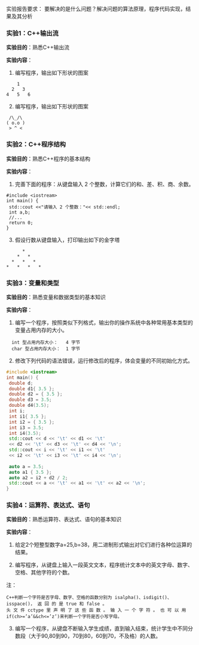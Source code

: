 实验报告要求： 要解决的是什么问题？解决问题的算法原理，程序代码实现，结果及其分析

### 实验1：C++输出流

**实验目的**：熟悉C++输出流

**实验内容**：

1. 编写程序，输出如下形状的图案

```
    1
  2   3
4   5   6
```
2. 编写程序，输出如下形状的图案

```
 /\_/\
( o.o )
 > ^ <
```

### 实验2：C++程序结构

**实验目的**：熟悉C++程序的基本结构

**实验内容**：

1. 完善下面的程序：从键盘输入 2 个整数，计算它们的和、差、积、商、余数。
```
#include <iostream> 
int main() { 
 std::cout <<"请输入 2 个整数："<< std::endl; 
 int a,b;
 //...
 return 0; 
}
```

3. 假设行数从键盘输入，打印输出如下的金字塔
```
      *
    *   *
  *   *   *
*   *   *   *
```
### 实验3：变量和类型

**实验目的**：熟悉变量和数据类型的基本知识

**实验内容**：
1.  编写一个程序，按照类似下列格式，输出你的操作系统中各种常用基本类型的变量占用内存的大小。
```
  int 型占用内存大小：   4 字节 
  char 型占用内存大小：  1 字节
```
2.  修改下列代码的语法错误，运行修改后的程序，体会变量的不同初始化方式。 
```cpp
#include <iostream> 
int main() { 
 double d; 
 double d1{ 3.5 }; 
 double d2 = { 3.5 }; 
 double d3 = 3.5; 
 double d4(3.5); 
 int i; 
 int i1{ 3.5 }; 
 int i2 = { 3.5 }; 
 int i3 = 3.5; 
 int i4(3.5); 
 std::cout << d << '\t' << d1 << '\t' 
 << d2 << '\t' << d3 << '\t' << d4 << '\n'; 
 std::cout << i << '\t' << i1 << '\t' 
 << i2 << '\t' << i3 << '\t' << i4 << '\n'; 
 
 auto a = 3.5; 
 auto a1 { 3.5 }; 
 auto a2 = i2 + d2 / 2; 
 std::cout << a << '\t' << a1 << '\t' << a2 << '\n'; 
}
```


### 实验4：运算符、表达式、语句

**实验目的**：熟悉运算符、表达式、语句的基本知识

**实验内容**：
1. 给定2个短整型数字a=25,b=38，用二进制形式输出对它们进行各种位运算的结果。

2. 编写程序，从键盘上输入一段英文文本，程序统计文本中的英文字母、数字、空格、其他字符的个数。

注：
```
C++判断一个字符是否字母、数字、空格的函数分别为 isalpha()、isdigit()、isspace()， 返 回 的 是 true 和 false 。
头 文 件 cctype 里 声 明 了 这 些 函 数 。 输 入 一 个 字 符 。 也 可 以 用 if(ch>=’a’&&ch<=’z’)来判断一个字符是否小写字母。
```

3. 编写一个程序，从键盘不断输入学生成绩，直到输入结束，统计学生中不同分数段（大于90,80到90，70到80，60到70，不及格）的人数。


